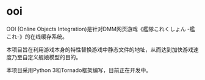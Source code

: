 # ooi

OOI (Online Objects Integration)是针对DMM网页游戏《艦隊これくしょん -艦これ-》的在线缓存系统。

本项目旨在利用游戏本身的特性替换游戏中静态文件的地址，从而达到加快游戏速度乃至自定义舰娘模型的目的。

本项目采用Python 3和Tornado框架编写，目前正在开发中。
